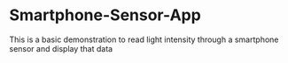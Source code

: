 # Smartphone-Sensor-App
This is a basic demonstration to read light intensity through a smartphone sensor and display that data

